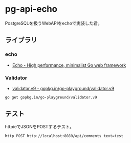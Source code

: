 # pg-api-echo

PostgreSQLを扱うWebAPIをechoで実装した君。

## ライブラリ

### echo

- [Echo - High performance, minimalist Go web framework](https://echo.labstack.com/)

### Validator

- [validator.v9 - gopkg.in/go-playground/validator.v9](https://gopkg.in/go-playground/validator.v9)

```sh
go get gopkg.in/go-playground/validator.v9
```

## テスト

httpieでJSONをPOSTするテスト。

```sh
http POST http://localhost:8080/api/comments text=test
```